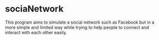 # sociaNetwork
This program aims to simulate a social network such as Facebook but in a more simple and limited way while trying to help people to connect and interact with each other easily.
